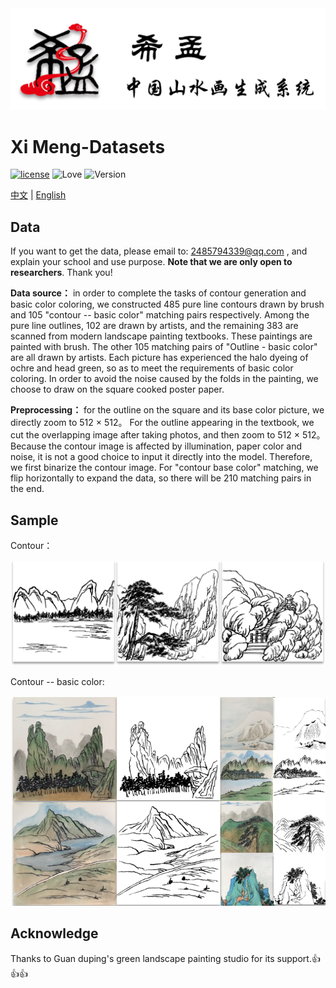 <div align=center>
    <img src=https://github.com/Robin-WZQ/Xi-Meng-Dataset/blob/main/assets/logo.png width="600"/>
</div>

# Xi Meng-Datasets
[![license](https://img.shields.io/badge/license-MIT-blue.svg)](https://opensource.org/licenses/MIT)
![Love](https://img.shields.io/badge/Made%20with-love-ff69b4)
![Version](https://img.shields.io/badge/version-1.0-red)

[中文](https://github.com/Robin-WZQ/Xi-Meng-Dataset/tree/main) | [English](https://github.com/Robin-WZQ/Xi-Meng-Dataset)

## Data

If you want to get the data, please email to: 2485794339@qq.com , and explain your school and use purpose. **Note that we are only open to researchers**. Thank you!

**Data source：** in order to complete the tasks of contour generation and basic color coloring, we constructed 485 pure line contours drawn by brush and 105 "contour -- basic color" matching pairs respectively. Among the pure line outlines, 102 are drawn by artists, and the remaining 383 are scanned from modern landscape painting textbooks. These paintings are painted with brush. The other 105 matching pairs of "Outline - basic color" are all drawn by artists. Each picture has experienced the halo dyeing of ochre and head green, so as to meet the requirements of basic color coloring. In order to avoid the noise caused by the folds in the painting, we choose to draw on the square cooked poster paper.

**Preprocessing：** for the outline on the square and its base color picture, we directly zoom to 512 × 512。 For the outline appearing in the textbook, we cut the overlapping image after taking photos, and then zoom to 512 × 512。 Because the contour image is affected by illumination, paper color and noise, it is not a good choice to input it directly into the model. Therefore, we first binarize the contour image. For "contour base color" matching, we flip horizontally to expand the data, so there will be 210 matching pairs in the end.

## Sample

Contour：
<div align=center>
    <img src=https://github.com/Robin-WZQ/Xi-Meng-Dataset/blob/main/assets/sketch.png width="600"/>
</div>

Contour -- basic color:
<div align=center>
    <img src=https://github.com/Robin-WZQ/Xi-Meng-Dataset/blob/main/assets/pair.png width="600"/>
</div>

## Acknowledge

Thanks to Guan duping's green landscape painting studio for its support.👍👍👍



